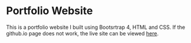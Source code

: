 # Portfolio Website

This is a portfolio website I built using Bootsrtrap 4, HTML and CSS. If the github.io page does not work, the live site can be viewed [here](https://filedn.com/lWYjvlpRciYBP9xzzyqgShB/portfolio/index.html).
